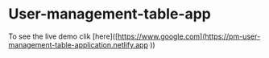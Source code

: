 # User-management-table-app

To see the live demo clik [here]([https://www.google.com](https://pm-user-management-table-application.netlify.app ))

